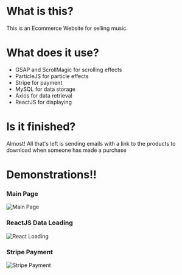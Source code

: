 # What is this?
This is an Ecommerce Website for selling music.
# What does it use?
- GSAP and ScrollMagic for scrolling effects <br />
- ParticleJS for particle effects <br />
- Stripe for payment <br />
- MySQL for data storage <br />
- Axios for data retrieval <br />
- ReactJS for displaying
# Is it finished?
Almost! All that's left is sending emails with a link to the products to download when someone has made a purchase

# Demonstrations!!

### Main Page
![Main Page](https://media.giphy.com/media/eGNk4jt5XlE9ub8687/giphy.gif)

### ReactJS Data Loading
![React Loading](https://i.postimg.cc/bvVchZGQ/ezgif-com-video-to-gif.gif)

### Stripe Payment

![Stripe Payment](https://i.postimg.cc/FFDcQmGh/ezgif-com-video-to-gif.gif)